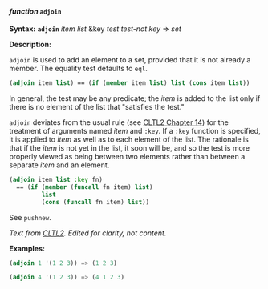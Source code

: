 #### <em>function</em> <strong>`adjoin`</strong>

**Syntax:** <strong>`adjoin`</strong> *item* *list* &key *test* *test-not* *key* => *set*

**Description:**

`adjoin` is used to add an element to a set, provided that it is not already a member. The equality test defaults to `eql`.

```lisp
(adjoin item list) == (if (member item list) list (cons item list))
```

In general, the test may be any predicate; the *item* is added to the list only if there is no element of the list that "satisfies the test."

`adjoin` deviates from the usual rule (see [CLTL2 Chapter 14](http://www.cs.cmu.edu/Groups/AI/html/cltl/clm/node141.html)) for the treatment of arguments named *item* and `:key`. If a `:key` function is specified, it is applied to *item* as well as to each element of the list. The rationale is that if the *item* is not yet in the list, it soon will be, and so the test is more properly viewed as being between two elements rather than between a separate *item* and an element.

```lisp
(adjoin item list :key fn)
  == (if (member (funcall fn item) list)
         list
         (cons (funcall fn item) list))
```

See `pushnew`.

*Text from [CLTL2](http://www.cs.cmu.edu/Groups/AI/html/cltl/clm/node152.html). Edited for clarity, not content.*

**Examples:**

```lisp
(adjoin 1 '(1 2 3)) => (1 2 3)

(adjoin 4 '(1 2 3)) => (4 1 2 3)

```
